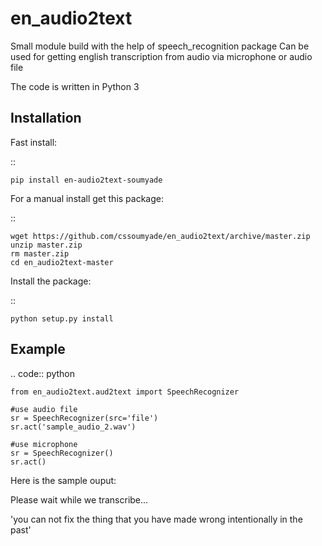 # en_audio2text

Small module build with the help of speech_recognition package
Can be used for getting english transcription from audio via microphone or audio file

The code is written in Python 3

Installation
------------

Fast install:

::

    pip install en-audio2text-soumyade

For a manual install get this package:

::

    wget https://github.com/cssoumyade/en_audio2text/archive/master.zip
    unzip master.zip
    rm master.zip
    cd en_audio2text-master

Install the package:

::

    python setup.py install  

  

Example
--------

.. code:: python

    from en_audio2text.aud2text import SpeechRecognizer
    
    #use audio file
    sr = SpeechRecognizer(src='file')
    sr.act('sample_audio_2.wav')
    
    #use microphone
    sr = SpeechRecognizer()
    sr.act()
    
    
  Here is the sample ouput:
  
  Please wait while we transcribe...
  
  'you can not fix the thing that you have made wrong intentionally in the past'